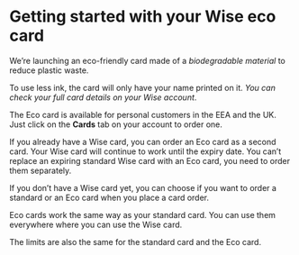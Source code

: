 # Getting started with your Wise eco card

We’re launching an eco-friendly card made of a _biodegradable material_ to reduce plastic waste. 

To use less ink, the card will only have your name printed on it. _You can check your full card details on your Wise account_.

The Eco card is available for personal customers in the EEA and the UK. Just click on the **Cards** tab on your account to order one. 

If you already have a Wise card, you can order an Eco card as a second card. Your Wise card will continue to work until the expiry date. You can’t replace an expiring standard Wise card with an Eco card, you need to order them separately. 

If you don’t have a Wise card yet, you can choose if you want to order a standard or an Eco card when you place a card order. 

Eco cards work the same way as your standard card. You can use them everywhere where you can use the Wise card.

The limits are also the same for the standard card and the Eco card.